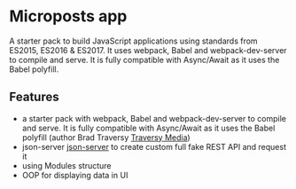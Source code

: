 # Microposts app

A starter pack to build JavaScript applications using standards from ES2015, ES2016 & ES2017. It uses webpack, Babel and webpack-dev-server to compile and serve. It is fully compatible with Async/Await as it uses the Babel polyfill.

## Features
- a starter pack with webpack, Babel and webpack-dev-server to compile and serve. It is fully compatible with Async/Await as it uses the Babel polyfill (author Brad Traversy [Traversy Media](http://www.traversymedia.com))
- json-server [json-server](https://github.com/typicode/json-server) to create custom full fake REST API and request it
- using Modules structure
- OOP for displaying data in UI
